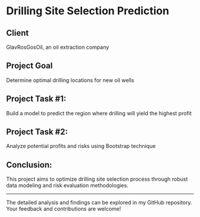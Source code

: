 # Drilling Site Selection Prediction

## Client
GlavRosGosOil, an oil extraction company

## Project Goal
Determine optimal drilling locations for new oil wells

## Project Task #1:
Build a model to predict the region where drilling will yield the highest profit

## Project Task #2:
Analyze potential profits and risks using Bootstrap technique

## Conclusion:
This project aims to optimize drilling site selection process through robust data modeling and risk evaluation methodologies.

---------

The detailed analysis and findings can be explored in my GitHub repository. Your feedback and contributions are welcome!
